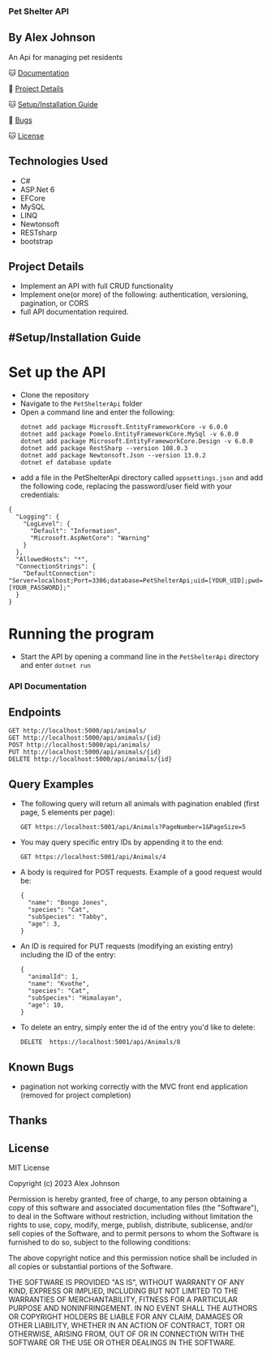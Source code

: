 ### Pet Shelter API
## By Alex Johnson

An Api for managing pet residents 

🐱 [Documentation](#api-documentation)

🐶 [Project Details](#project-details)

🐱 [Setup/Installation Guide](#setup/installation-guide)

🐶 [Bugs](#known-bugs)

🐱 [License](#license)


## Technologies Used

   * C#
   * ASP.Net 6
   * EFCore
   * MySQL
   * LINQ
   * Newtonsoft
   * RESTsharp
   * bootstrap

## Project Details
* Implement an API with full CRUD functionality
* Implement one(or more) of the following: authentication, versioning, pagination, or CORS
* full API documentation required.

## #Setup/Installation Guide
 
# Set up the API
* Clone the repository 
* Navigate to the `PetShelterApi` folder
* Open a command line and enter the following:
  ```
  dotnet add package Microsoft.EntityFrameworkCore -v 6.0.0
  dotnet add package Pomelo.EntityFrameworkCore.MySql -v 6.0.0
  dotnet add package Microsoft.EntityFrameworkCore.Design -v 6.0.0
  dotnet add package RestSharp --version 108.0.3	
  dotnet add package Newtonsoft.Json --version 13.0.2
  dotnet ef database update
  ```
* add a file in the PetShelterApi directory called `appsettings.json` and add the following code, replacing the password/user field with your credentials:
```
{
  "Logging": {
    "LogLevel": {
      "Default": "Information",
      "Microsoft.AspNetCore": "Warning"
    }
  },
  "AllowedHosts": "*",
  "ConnectionStrings": {
    "DefaultConnection": "Server=localhost;Port=3306;database=PetShelterApi;uid=[YOUR_UID];pwd=[YOUR_PASSWORD];"
  }
}
```

# Running the program
* Start the API by opening a command line in the `PetShelterApi` directory and enter `dotnet run`


### API Documentation

## Endpoints
```
GET http://localhost:5000/api/animals/
GET http://localhost:5000/api/animals/{id}
POST http://localhost:5000/api/animals/
PUT http://localhost:5000/api/animals/{id}
DELETE http://localhost:5000/api/animals/{id}
```
    
## Query Examples
  * The following query will return all animals with pagination enabled (first page, 5 elements per page):
      ```
      GET https://localhost:5001/api/Animals?PageNumber=1&PageSize=5
      ```
  * You may query specific entry IDs by appending it to the end:
      ```
      GET https://localhost:5001/api/Animals/4
      ```

  * A body is required for POST requests. Example of a good request would be:
      ```
      { 
        "name": "Bongo Jones",
        "species": "Cat",
        "subSpecies": "Tabby",
        "age": 3,
      }
      ```
  * An ID is required for PUT requests (modifying an existing entry) including the ID of the entry:
      ```
      {
        "animalId": 1,
        "name": "Kvothe",
        "species": "Cat",
        "subSpecies": "Himalayan",
        "age": 10,
      }
      ```
  * To delete an entry, simply enter the id of the entry you'd like to delete:
      ```
      DELETE  https://localhost:5001/api/Animals/8
      ```


## Known Bugs
* pagination not working correctly with the MVC front end application (removed for project completion)

## Thanks


## License

MIT License

Copyright (c) 2023 Alex Johnson 

Permission is hereby granted, free of charge, to any person obtaining a copy of this software and associated documentation files (the "Software"), to deal in the Software without restriction, including without limitation the rights to use, copy, modify, merge, publish, distribute, sublicense, and/or sell copies of the Software, and to permit persons to whom the Software is furnished to do so, subject to the following conditions:

The above copyright notice and this permission notice shall be included in all copies or substantial portions of the Software.

THE SOFTWARE IS PROVIDED "AS IS", WITHOUT WARRANTY OF ANY KIND, EXPRESS OR IMPLIED, INCLUDING BUT NOT LIMITED TO THE WARRANTIES OF MERCHANTABILITY, FITNESS FOR A PARTICULAR PURPOSE AND NONINFRINGEMENT. IN NO EVENT SHALL THE AUTHORS OR COPYRIGHT HOLDERS BE LIABLE FOR ANY CLAIM, DAMAGES OR OTHER LIABILITY, WHETHER IN AN ACTION OF CONTRACT, TORT OR OTHERWISE, ARISING FROM, OUT OF OR IN CONNECTION WITH THE SOFTWARE OR THE USE OR OTHER DEALINGS IN THE SOFTWARE.




